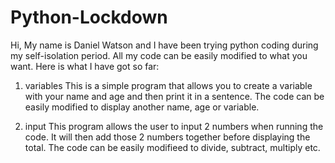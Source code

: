 # Python-Lockdown
Hi, My name is Daniel Watson and I have been trying python coding during my self-isolation period. All my code can be easily modified to what you want. Here is what I have got so far:

1. variables
This is a simple program that allows you to create a variable with your name and age and then print it in a sentence. The code can be easily modified to display another name, age or variable.

2. input
This program allows the user to input 2 numbers when running the code. It will then add those 2 numbers together before displaying the total. The code can be easily modifieed to divide, subtract, multiply etc.
